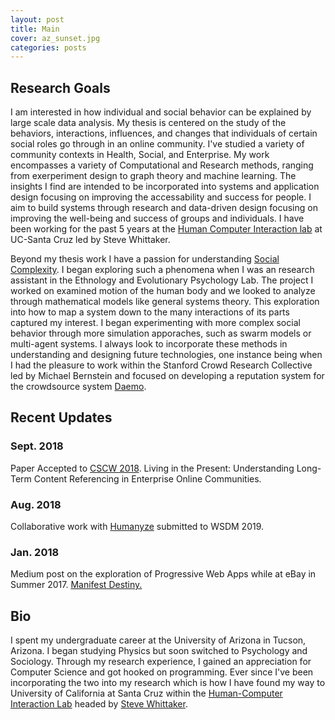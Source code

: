 ```yaml
---
layout: post
title: Main
cover: az_sunset.jpg
categories: posts
---
```


## Research Goals

I am interested in how individual and social behavior can be explained by large scale data analysis. My thesis is centered on the study of the behaviors, interactions, influences, and changes that individuals of certain social roles go through in an online community. I've studied a variety of community contexts in Health, Social, and Enterprise. My work encompasses a variety of Computational and Research methods, ranging from exerperiment design to graph theory and machine learning. The insights I find are intended to be incorporated into systems and application design focusing on improving the accessability and success for people. I aim to build systems through research and data-driven design focusing on improving the well-being and success of groups and individuals. I have been working for the past 5 years at the [Human Computer Interaction lab](https://people.ucsc.edu/~swhittak/Steve_Whittaker_Santa_Cruz_HCI/HCI_Lab_People.html) at UC-Santa Cruz led by Steve Whittaker.

Beyond my thesis work I have a passion for understanding [Social Complexity](https://en.wikipedia.org/wiki/Social_complexity). I began exploring such a phenomena when I was an research assistant in the Ethnology and Evolutionary Psychology Lab. The project I worked on examined motion of the human body and we looked to analyze through mathematical models like general systems theory. This exploration into how to map a system down to the many interactions of its parts captured my interest. I began experimenting with more complex social behavior through more simulation apporaches, such as swarm models or multi-agent systems. I always look to incorporate these methods in understanding and designing future technologies, one instance being when I had the pleasure to work within the Stanford Crowd Research Collective led by Michael Bernstein and focused on developing a reputation system for the crowdsource system [Daemo](https://www.daemo.org/home).

## Recent Updates

### Sept. 2018
Paper Accepted to [CSCW 2018](https://cscw.acm.org/2018/index.html). Living in the Present: Understanding Long-Term Content Referencing in Enterprise Online Communities. 

### Aug. 2018
Collaborative work with [Humanyze](https://www.humanyze.com/) submitted to WSDM 2019.

### Jan. 2018
Medium post on the exploration of Progressive Web Apps while at eBay in Summer 2017. [Manifest Destiny.](https://medium.com/ebaydesign/manifest-destiny-92cdace24869) 

## Bio

I spent my undergraduate career at the University of Arizona in Tucson, Arizona. I began studying Physics but soon switched to Psychology and Sociology. Through my research experience, I gained an appreciation for Computer Science and got hooked on programming. Ever since I've been incorporating the two into my research which is how I have found my way to University of California at Santa Cruz within the [Human-Computer Interaction Lab](https://people.ucsc.edu/~swhittak/Steve_Whittaker_Santa_Cruz_HCI/HCI_Lab_People.html) headed by [Steve Whittaker](https://people.ucsc.edu/~swhittak/Steve_Whittaker_Santa_Cruz_HCI/Steve_Whittaker.html).

